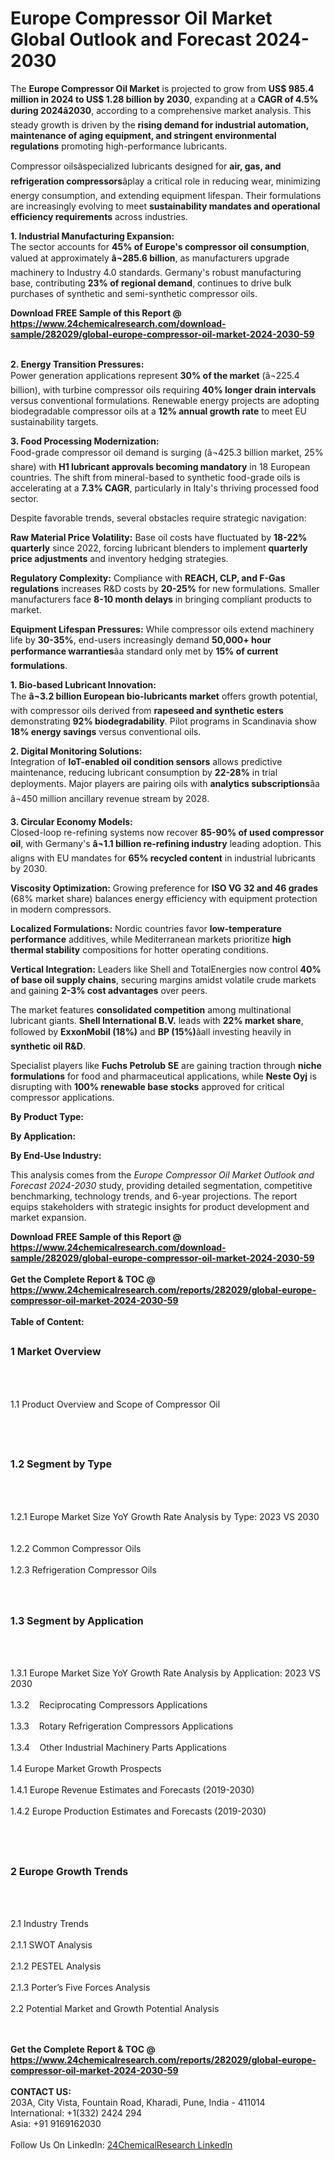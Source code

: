 <h1>Europe Compressor Oil Market Global Outlook and Forecast 2024-2030</h1><p>The <strong>Europe Compressor Oil Market</strong> is projected to grow from <strong>US$ 985.4 million in 2024 to US$ 1.28 billion by 2030</strong>, expanding at a <strong>CAGR of 4.5% during 2024â2030</strong>, according to a comprehensive market analysis. This steady growth is driven by the <strong>rising demand for industrial automation, maintenance of aging equipment, and stringent environmental regulations</strong> promoting high-performance lubricants.</p><p>Compressor oilsâspecialized lubricants designed for <strong>air, gas, and refrigeration compressors</strong>âplay a critical role in reducing wear, minimizing energy consumption, and extending equipment lifespan. Their formulations are increasingly evolving to meet <strong>sustainability mandates and operational efficiency requirements</strong> across industries.</p><p><strong>1. Industrial Manufacturing Expansion:</strong><br>
The sector accounts for <strong>45% of Europe's compressor oil consumption</strong>, valued at approximately <strong>â¬285.6 billion</strong>, as manufacturers upgrade machinery to Industry 4.0 standards. Germany's robust manufacturing base, contributing <strong>23% of regional demand</strong>, continues to drive bulk purchases of synthetic and semi-synthetic compressor oils.</p><div><b>Download FREE Sample of this Report @ 
            <a href="https://www.24chemicalresearch.com/download-sample/282029/global-europe-compressor-oil-market-2024-2030-59">
            https://www.24chemicalresearch.com/download-sample/282029/global-europe-compressor-oil-market-2024-2030-59</a></b></div><br><p><strong>2. Energy Transition Pressures:</strong><br>
Power generation applications represent <strong>30% of the market</strong> (â¬225.4 billion), with turbine compressor oils requiring <strong>40% longer drain intervals</strong> versus conventional formulations. Renewable energy projects are adopting biodegradable compressor oils at a <strong>12% annual growth rate</strong> to meet EU sustainability targets.</p><p><strong>3. Food Processing Modernization:</strong><br>
Food-grade compressor oil demand is surging (â¬425.3 billion market, 25% share) with <strong>H1 lubricant approvals becoming mandatory</strong> in 18 European countries. The shift from mineral-based to synthetic food-grade oils is accelerating at a <strong>7.3% CAGR</strong>, particularly in Italy's thriving processed food sector.</p><p>Despite favorable trends, several obstacles require strategic navigation:</p><p><strong>Raw Material Price Volatility:</strong> Base oil costs have fluctuated by <strong>18-22% quarterly</strong> since 2022, forcing lubricant blenders to implement <strong>quarterly price adjustments</strong> and inventory hedging strategies.</p><p><strong>Regulatory Complexity:</strong> Compliance with <strong>REACH, CLP, and F-Gas regulations</strong> increases R&amp;D costs by <strong>20-25%</strong> for new formulations. Smaller manufacturers face <strong>8-10 month delays</strong> in bringing compliant products to market.</p><p><strong>Equipment Lifespan Pressures:</strong> While compressor oils extend machinery life by <strong>30-35%</strong>, end-users increasingly demand <strong>50,000+ hour performance warranties</strong>âa standard only met by <strong>15% of current formulations</strong>.</p><p><strong>1. Bio-based Lubricant Innovation:</strong><br>
The <strong>â¬3.2 billion European bio-lubricants market</strong> offers growth potential, with compressor oils derived from <strong>rapeseed and synthetic esters</strong> demonstrating <strong>92% biodegradability</strong>. Pilot programs in Scandinavia show <strong>18% energy savings</strong> versus conventional oils.</p><p><strong>2. Digital Monitoring Solutions:</strong><br>
Integration of <strong>IoT-enabled oil condition sensors</strong> allows predictive maintenance, reducing lubricant consumption by <strong>22-28%</strong> in trial deployments. Major players are pairing oils with <strong>analytics subscriptions</strong>âa â¬450 million ancillary revenue stream by 2028.</p><p><strong>3. Circular Economy Models:</strong><br>
Closed-loop re-refining systems now recover <strong>85-90% of used compressor oil</strong>, with Germany's <strong>â¬1.1 billion re-refining industry</strong> leading adoption. This aligns with EU mandates for <strong>65% recycled content</strong> in industrial lubricants by 2030.</p><p><strong>Viscosity Optimization:</strong> Growing preference for <strong>ISO VG 32 and 46 grades</strong> (68% market share) balances energy efficiency with equipment protection in modern compressors.</p><p><strong>Localized Formulations:</strong> Nordic countries favor <strong>low-temperature performance</strong> additives, while Mediterranean markets prioritize <strong>high thermal stability</strong> compositions for hotter operating conditions.</p><p><strong>Vertical Integration:</strong> Leaders like Shell and TotalEnergies now control <strong>40% of base oil supply chains</strong>, securing margins amidst volatile crude markets and gaining <strong>2-3% cost advantages</strong> over peers.</p><p>The market features <strong>consolidated competition</strong> among multinational lubricant giants. <strong>Shell International B.V.</strong> leads with <strong>22% market share</strong>, followed by <strong>ExxonMobil (18%)</strong> and <strong>BP (15%)</strong>âall investing heavily in <strong>synthetic oil R&amp;D</strong>.</p><p>Specialist players like <strong>Fuchs Petrolub SE</strong> are gaining traction through <strong>niche formulations</strong> for food and pharmaceutical applications, while <strong>Neste Oyj</strong> is disrupting with <strong>100% renewable base stocks</strong> approved for critical compressor applications.</p><p><strong>By Product Type:</strong></p><p><strong>By Application:</strong></p><p><strong>By End-Use Industry:</strong></p><p>This analysis comes from the <em>Europe Compressor Oil Market Outlook and Forecast 2024-2030</em> study, providing detailed segmentation, competitive benchmarking, technology trends, and 6-year projections. The report equips stakeholders with strategic insights for product development and market expansion.</p><div><b>Download FREE Sample of this Report @ 
            <a href="https://www.24chemicalresearch.com/download-sample/282029/global-europe-compressor-oil-market-2024-2030-59">
            https://www.24chemicalresearch.com/download-sample/282029/global-europe-compressor-oil-market-2024-2030-59</a></b></div><br><div><b>Get the Complete Report & TOC @ 
            <a href="https://www.24chemicalresearch.com/reports/282029/global-europe-compressor-oil-market-2024-2030-59">
            https://www.24chemicalresearch.com/reports/282029/global-europe-compressor-oil-market-2024-2030-59</a></b></div><br>
            <b>Table of Content:</b><p><h2><span style="font-size:16px"><strong>1 Market Overview&nbsp;&nbsp; &nbsp;</strong></span></h2><br />
<br />
<p>1.1 Product Overview and Scope of Compressor Oil&nbsp;</p><br />
<br />
<h2><strong><span style="font-size:16px">1.2 Segment by Type&nbsp;&nbsp; &nbsp;</span></strong></h2><br />
<br />
<p>1.2.1 Europe Market Size YoY Growth Rate Analysis by Type: 2023 VS 2030&nbsp;&nbsp; &nbsp;<br /><br />
1.2.2 Common Compressor Oils&nbsp;&nbsp; &nbsp;<br /><br />
1.2.3 Refrigeration Compressor Oils<br /><br />
<br />
<h2><span style="font-size:16px"><strong>1.3 Segment by Application&nbsp;&nbsp;</strong></span></h2><br />
<br />
<p>1.3.1 Europe Market Size YoY Growth Rate Analysis by Application: 2023 VS 2030&nbsp;&nbsp; &nbsp;<br /><br />
1.3.2&nbsp;&nbsp; &nbsp;Reciprocating Compressors Applications<br /><br />
1.3.3&nbsp;&nbsp; &nbsp;Rotary Refrigeration Compressors Applications<br /><br />
1.3.4&nbsp;&nbsp; &nbsp;Other Industrial Machinery Parts Applications<br /><br />
1.4 Europe Market Growth Prospects&nbsp;&nbsp; &nbsp;<br /><br />
1.4.1 Europe Revenue Estimates and Forecasts (2019-2030)&nbsp;&nbsp; &nbsp;<br /><br />
1.4.2 Europe Production Estimates and Forecasts (2019-2030)&nbsp;&nbsp;</p><br />
<br />
<h2><span style="font-size:16px"><strong>2 Europe Growth Trends&nbsp;&nbsp; &nbsp;</strong></span></h2><br />
<br />
<p>2.1 Industry Trends&nbsp;&nbsp; &nbsp;<br /><br />
2.1.1 SWOT Analysis&nbsp;&nbsp; &nbsp;<br /><br />
2.1.2 PESTEL Analysis&nbsp;&nbsp; &nbsp;<br /><br />
2.1.3 Porter&rsquo;s Five Forces Analysis&nbsp;&nbsp; &nbsp;<br /><br />
2.2 Potential Market and Growth Potential Analysis&nbsp;&nbsp; &nbsp;</p><br />
<br />
<h</p><div><b>Get the Complete Report & TOC @ 
            <a href="https://www.24chemicalresearch.com/reports/282029/global-europe-compressor-oil-market-2024-2030-59">
            https://www.24chemicalresearch.com/reports/282029/global-europe-compressor-oil-market-2024-2030-59</a></b></div><br><b>CONTACT US:</b><br>
            203A, City Vista, Fountain Road, Kharadi, Pune, India - 411014<br>
            International: +1(332) 2424 294<br>
            Asia: +91 9169162030 <br><br>
            Follow Us On LinkedIn: <a href="https://www.linkedin.com/company/24chemicalresearch/">24ChemicalResearch LinkedIn</a>